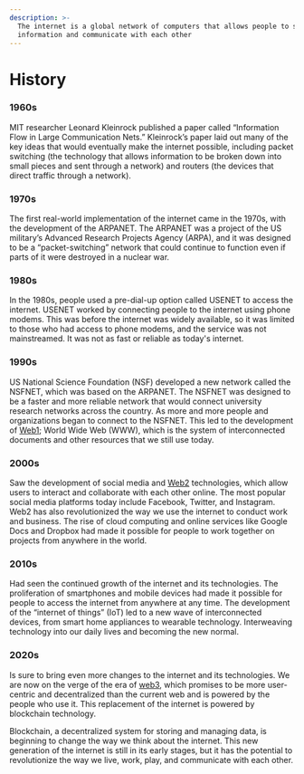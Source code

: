 ```yaml
---
description: >-
  The internet is a global network of computers that allows people to share
  information and communicate with each other
---
```


# History

### 1960s

MIT researcher Leonard Kleinrock published a paper called “Information Flow in Large Communication Nets.” Kleinrock’s paper laid out many of the key ideas that would eventually make the internet possible, including packet switching (the technology that allows information to be broken down into small pieces and sent through a network) and routers (the devices that direct traffic through a network).

### 1970s

The first real-world implementation of the internet came in the 1970s, with the development of the ARPANET. The ARPANET was a project of the US military’s Advanced Research Projects Agency (ARPA), and it was designed to be a “packet-switching” network that could continue to function even if parts of it were destroyed in a nuclear war.

### 1980s

In the 1980s, people used a pre-dial-up option called USENET to access the internet. USENET worked by connecting people to the internet using phone modems. This was before the internet was widely available, so it was limited to those who had access to phone modems, and the service was not mainstreamed. It was not as fast or reliable as today's internet.

### 1990s

US National Science Foundation (NSF) developed a new network called the NSFNET, which was based on the ARPANET. The NSFNET was designed to be a faster and more reliable network that would connect university research networks across the country. As more and more people and organizations began to connect to the NSFNET. This led to the development of [Web1](web1.md); World Wide Web (WWW), which is the system of interconnected documents and other resources that we still use today.&#x20;

### 2000s

Saw the development of social media and [Web2](web2.md) technologies, which allow users to interact and collaborate with each other online. The most popular social media platforms today include Facebook, Twitter, and Instagram. Web2 has also revolutionized the way we use the internet to conduct work and business. The rise of cloud computing and online services like Google Docs and Dropbox had made it possible for people to work together on projects from anywhere in the world.

### 2010s

Had seen the continued growth of the internet and its technologies. The proliferation of smartphones and mobile devices had made it possible for people to access the internet from anywhere at any time. The development of the “internet of things” (IoT) led to a new wave of interconnected devices, from smart home appliances to wearable technology. Interweaving technology into our daily lives and becoming the new normal.

### 2020s

Is sure to bring even more changes to the internet and its technologies. We are now on the verge of the era of [web3](web3.md), which promises to be more user-centric and decentralized than the current web and is powered by the people who use it. This replacement of the internet is powered by blockchain technology.&#x20;

Blockchain, a decentralized system for storing and managing data, is beginning to change the way we think about the internet. This new generation of the internet is still in its early stages, but it has the potential to revolutionize the way we live, work, play, and communicate with each other.
